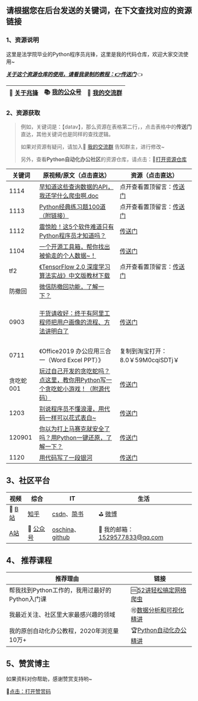 ## 请根据您在后台发送的关键词，在下文查找对应的资源链接



### 1、资源说明

这里是法学院毕业的Python程序员兆锋，这里是我的代码仓库，欢迎大家交流使用~

*<u>**关于这个资源仓库的使用，请看我录制的教程：👉[传送门](https://www.bilibili.com/video/BV1Ry4y1m7Ai)**</u>*👈

| 🎯  [关于兆锋](https://mp.weixin.qq.com/s/UrJ5PkRWYydaajGetUqFYQ)   |  📚 [我的公众号](http://t.cn/A6Gkrbzw)   |  🚸 [我的交流群](https://mp.weixin.qq.com/s/6cR5fMSCtdI5sJdWiDwhOA)   |
| ---- | ---- | ---- |



### 2、资源获取

> 例如，关键词是：【datav】，那么资源在表格第二行，，点击表格中的**传送门**直达，其他关键词也是同样的查找逻辑。
>
> 如果对资源有疑问，请加入🚸 [我的交流群](https://mp.weixin.qq.com/s/6cR5fMSCtdI5sJdWiDwhOA) 告知群主，进行修改~
>
> 另外，查看**Python自动化办公社区**的资源仓库，请点击：🚀[打开资源仓库](https://gitee.com/zhaofeng092/python_auto_office)



| 关键词    | 原视频/原文（点击直达）                                      | 资源（点击直达）                                             |
| --------- | ------------------------------------------------------------ | ------------------------------------------------------------ |
| 1114      | [早知道这些查询数据的API，我还学什么爬虫啊.doc](https://mp.weixin.qq.com/s/QFlh0OB-niHupylvTPC24g) | 点开查看置顶留言：[传送门](https://mp.weixin.qq.com/s/hVR1NDcxc3sh6v6k4g1QZQ) |
| 1113      | [Python经典练习题100道（附链接）](https://mp.weixin.qq.com/s/2xJ_OjGNCN15B1WlN6O_GQ) | 点开查看置顶留言：[传送门](https://mp.weixin.qq.com/s/xIiawqD6X2u1ei4zk7_JNw) |
| 1112      | [震惊脸！这5个软件难道只有Python程序员才知道吗？](https://mp.weixin.qq.com/s/CGrV_A9e3uaZDjsaAghq2w) | [传送门](https://mp.weixin.qq.com/s/5LqlkTbOM_GxyaAIYwwjRQ)  |
| 1104      | [一个开源工具箱，帮你找出被偷走的个人数据~！](https://mp.weixin.qq.com/s/szHwiXrC6Xl1gsjEPm6APw) | [传送门](https://gitee.com/zhaofeng092/python_auto_office/blob/master/%E5%85%AC%E4%BC%97%E5%8F%B7/%E4%B8%80%E4%B8%AA%E5%BC%80%E6%BA%90%E5%B7%A5%E5%85%B7%E7%AE%B1%EF%BC%8C%E5%B8%AE%E4%BD%A0%E6%89%BE%E5%87%BA%E8%A2%AB%E5%81%B7%E8%B5%B0%E7%9A%84%E4%B8%AA%E4%BA%BA%E6%95%B0%E6%8D%AE~%EF%BC%81/info.txt) |
| tf2       | [《TensorFlow 2.0 深度学习算法实战》中文版教材下载](https://mp.weixin.qq.com/s/rKfWYyJHdhCMtKU_HrlMmg) | 点开查看置顶留言：[传送门](https://mp.weixin.qq.com/s/tybIP2TumJAZgx3gRtOGHg) |
| 防撤回    | [微信防撤回功能，了解一下？](https://mp.weixin.qq.com/s/xej4h0gyP3snjpsW3NvNRg) |                                                              |
|           |                                                              |                                                              |
|           |                                                              |                                                              |
|           |                                                              |                                                              |
| 0903      | [干货请收好：终于有阿里工程师把用户画像的流程、方法讲明白了](https://mp.weixin.qq.com/s/T3_SHXRUtX4JqySGiQUSzg) | [传送门](https://www.acfun.cn/v/ac20323753)                  |
|           |                                                              |                                                              |
|           |                                                              |                                                              |
|           |                                                              |                                                              |
|           |                                                              |                                                              |
| 0711      | 《Office2019 办公应用三合一（Word Excel PPT）》              | 复制到淘宝打开：8.0￥59M0cqiSDTj￥                           |
| 贪吃蛇001 | [玩过自己开发的贪吃蛇吗？点这里，教你用Python写一个贪吃蛇小游戏！（附源代码）](https://mp.weixin.qq.com/s/Cd1iDcZq9nKxk-mV8phTpA) | [传送门](https://gitee.com/zhaofeng092/python_auto_office/tree/master/%E5%85%AC%E4%BC%97%E5%8F%B7/%E7%8E%A9%E8%BF%87%E8%87%AA%E5%B7%B1%E5%BC%80%E5%8F%91%E7%9A%84%E8%B4%AA%E5%90%83%E8%9B%87%E5%90%97%EF%BC%9F%E7%82%B9%E8%BF%99%E9%87%8C%EF%BC%8C%E6%95%99%E4%BD%A0%E7%94%A8Python%E5%86%99%E4%B8%80%E4%B8%AA%E8%B4%AA%E5%90%83%E8%9B%87%E5%B0%8F%E6%B8%B8%E6%88%8F%EF%BC%81%EF%BC%88%E9%99%84%E6%BA%90%E4%BB%A3%E7%A0%81%EF%BC%89) |
| 1203      | [别说程序员不懂浪漫，用代码一样可以花式表白~](https://www.bilibili.com/video/BV1zi4y1V73n) | [传送门](https://gitee.com/zhaofeng092/python_auto_office/tree/master/B%E7%AB%99/%E5%88%AB%E8%AF%B4%E7%A8%8B%E5%BA%8F%E5%91%98%E4%B8%8D%E6%87%82%E6%B5%AA%E6%BC%AB%EF%BC%8C%E7%94%A8%E4%BB%A3%E7%A0%81%E4%B8%80%E6%A0%B7%E5%8F%AF%E4%BB%A5%E8%8A%B1%E5%BC%8F%E8%A1%A8%E7%99%BD~) |
| 120901    | [你以为打上马赛克就安全了吗？用Python一键还原，了解一下？](https://mp.weixin.qq.com/s/5009R-GIfXcf46BQ47m6Hw) | [传送门](https://gitee.com/zhaofeng092/python_auto_office/tree/master/%E5%85%AC%E4%BC%97%E5%8F%B7/%E4%BD%A0%E4%BB%A5%E4%B8%BA%E6%89%93%E4%B8%8A%E9%A9%AC%E8%B5%9B%E5%85%8B%E5%B0%B1%E5%AE%89%E5%85%A8%E4%BA%86%E5%90%97%EF%BC%9F%E7%94%A8Python%E4%B8%80%E9%94%AE%E8%BF%98%E5%8E%9F%EF%BC%8C%E4%BA%86%E8%A7%A3%E4%B8%80%E4%B8%8B%EF%BC%9F) |
| 1120      | [用代码写了一段银河](https://mp.weixin.qq.com/s/ySzv7ychUjof0lhFjSjS7w) | [传送门](https://gitee.com/zhaofeng092/python_auto_office/tree/master/%E5%85%AC%E4%BC%97%E5%8F%B7/%E7%94%A8%E4%BB%A3%E7%A0%81%E5%86%99%E4%BA%86%E4%B8%80%E6%AE%B5%E9%93%B6%E6%B2%B3) |



## 3、社区平台

| 视频                                          | 综合                                            | IT                                                           | 生活                                     |
| --------------------------------------------- | ----------------------------------------------- | ------------------------------------------------------------ | ---------------------------------------- |
| 🚗 [B站](https://space.bilibili.com/259649365) | [知乎](https://www.zhihu.com/people/a-fei-2020) | [csdn](https://blog.csdn.net/weixin_42321517)、[简书](https://www.jianshu.com/u/b84b890b3431) | ⛳ [微博](https://weibo.com/u/7411061007) |
| [A站](https://www.acfun.cn/u/35901274)        | 🚀 [公众号](http://t.cn/A6Gkrbzw)                | [oschina](https://my.oschina.net/u/3888978)、[github](https://github.com/zhaofeng092/python_auto_office) | 📲 我的邮箱：1529577833@qq.com            |



## 4、 推荐课程

| 推荐理由                                       | 链接                                                         |
| ---------------------------------------------- | ------------------------------------------------------------ |
| 帮我找到Python工作的，我用过最好的Python入门课 | 🆒[52讲轻松搞定网络爬虫](https://mp.weixin.qq.com/s/dUpSxPgTRMGTb5T7-Ya9Ow) |
| 我最近关注、社区里大家最感兴趣的领域           | 🉑[数据分析和可视化精讲](http://t.cn/A6qlcSCV)                |
| 我的原创自动化办公教程，2020年浏览量10万+      | 🏆[Python自动化办公精讲](https://www.bilibili.com/video/BV12K411N7nx) |



## 5、赞赏博主

如果资料对你帮助，感谢赞赏支持哟~

💖[点击：打开赞赏码](https://gitee.com/zhaofeng092/python_auto_office/blob/master/%E8%B4%A6%E5%8F%B7%E5%85%B1%E7%94%A8%E8%B5%84%E6%BA%90/image/%E5%BE%AE%E4%BF%A1%E6%94%B6%E6%AC%BE%E7%A0%81.jpg)